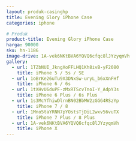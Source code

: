 ```yaml
---
layout: produk-casinghp
title: Evening Glory iPhone Case
categories: iphone

# Produk
product-title: Evening Glory iPhone Case
harga: 90000
sku: hn-1186
image-drive: 1A-vek6NKtBVA6YQVQ6cfqc8lJYzyqmVh
gallery:
  - url: 1TZbNUI_JkngXoFFLHQ1Kh8ivB-yF2080
    title: iPhone 5 / 5s / SE
  - url: 1oBrKe26uTu9X3DNxSw-uryL_b6xXnFHf
    title: iPhone 6 / 6s
  - url: 1tXHvU6duPF-zMxRTScvTnoI-Y_AdpY3s
    title: iPhone 6 Plus / 6s Plus
  - url: 1s3McYfhiwDlrnBN02BbMW2zGGG4RSzYp
    title: iPhone 7 / 8
  - url: 1Mno5taYRNN7pYOstsTjDiL2wxv56vuTX
    title: iPhone 7 Plus / 8 Plus
  - url: 1A-vek6NKtBVA6YQVQ6cfqc8lJYzyqmVh
    title: iPhone X
---
```

